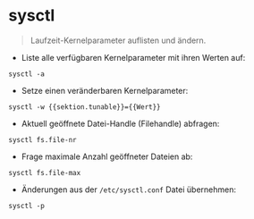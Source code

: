 # sysctl

> Laufzeit-Kernelparameter auflisten und ändern.

- Liste alle verfügbaren Kernelparameter mit ihren Werten auf:

`sysctl -a`

- Setze einen veränderbaren Kernelparameter:

`sysctl -w {{sektion.tunable}}={{Wert}}`

- Aktuell geöffnete Datei-Handle (Filehandle) abfragen:

`sysctl fs.file-nr`

- Frage maximale Anzahl geöffneter Dateien ab:

`sysctl fs.file-max`

- Änderungen aus der `/etc/sysctl.conf` Datei übernehmen:

`sysctl -p`
